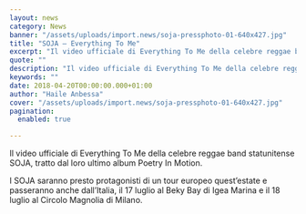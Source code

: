 ```yaml
---
layout: news
category: News
banner: "/assets/uploads/import.news/soja-pressphoto-01-640x427.jpg"
title: "SOJA – Everything To Me"
excerpt: "Il video ufficiale di Everything To Me della celebre reggae band statunitense SOJA, tratto dal loro ultimo album Poetry In Motion. I SOJA saranno presto protagonisti di un tour europeo quest’estate e passeranno anche dall’Italia, il 17 luglio al Beky Bay di Igea Marina e il 18 luglio al Circolo Magnolia di Milano"
quote: ""
description: "Il video ufficiale di Everything To Me della celebre reggae band statunitense SOJA, tratto dal loro ultimo album Poetry In Motion. I SOJA saranno presto protagonisti di un tour europeo quest’estate e passeranno anche dall’Italia, il 17 luglio al Beky Bay di Igea Marina e il 18 luglio al Circolo Magnolia di Milano"
keywords: ""
date: 2018-04-20T00:00:00.000+01:00
author: "Haile Anbessa"
cover: "/assets/uploads/import.news/soja-pressphoto-01-640x427.jpg"
pagination:
  enabled: true

---
```


Il video ufficiale di Everything To Me della celebre reggae band statunitense SOJA, tratto dal loro ultimo album Poetry In Motion.

I SOJA saranno presto protagonisti di un tour europeo quest’estate e passeranno anche dall’Italia, il 17 luglio al Beky Bay di Igea Marina e il 18 luglio al Circolo Magnolia di Milano.